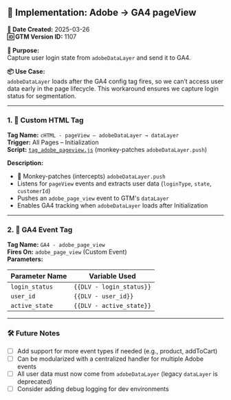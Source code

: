 ## 🔧 Implementation: Adobe → GA4 pageView

**📅 Date Created:** 2025-03-26  
**🆔 GTM Version ID:** 1107  

**🎯 Purpose:**  
Capture user login state from `adobeDataLayer` and send it to GA4.

**📦 Use Case:**  
`adobeDataLayer` loads after the GA4 config tag fires, so we can’t access user data early in the page lifecycle. This workaround ensures we capture login status for segmentation.

---

### 1. 🧩 Custom HTML Tag

**Tag Name:** `cHTML - pageView – adobeDataLayer → dataLayer`  
**Trigger:** All Pages – Initialization  
**Script:** [`tag_adobe_pageview.js`](./gtm-ga4/tag_adobe_pageview.js) (monkey-patches `adobeDataLayer.push`)

**Description:**
- 🐒 Monkey-patches (intercepts) `adobeDataLayer.push`
- Listens for `pageView` events and extracts user data (`loginType`, `state`, `customerId`)
- Pushes an `adobe_page_view` event to GTM's `dataLayer`
- Enables GA4 tracking when `adobeDataLayer` loads after Initialization

---

### 2. 🎯 GA4 Event Tag

**Tag Name:** `GA4 - adobe_page_view`  
**Fires On:** `adobe_page_view` (Custom Event)  
**Parameters:**

| Parameter Name  | Variable Used              |
|------------------|-----------------------------|
| `login_status`   | `{{DLV - login_status}}`    |
| `user_id`        | `{{DLV - user_id}}`         |
| `active_state`   | `{{DLV - active_state}}`    |

---

### 🛠️ Future Notes

- [ ] Add support for more event types if needed (e.g., product, addToCart)
- [ ] Can be modularized with a centralized handler for multiple Adobe events
- [ ] All user data must now come from `adobeDataLayer` (legacy `dataLayer` is deprecated)
- [ ] Consider adding debug logging for dev environments
